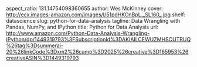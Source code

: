 aspect_ratio: 131.14754098360655
author: Wes McKinney
cover: http://ecx.images-amazon.com/images/I/51pdHKOnBpL._SL160_.jpg
shelf: datascience
slug: python-for-data-analysis
tagline: Data Wrangling with Pandas, NumPy, and IPython
title: Python for Data Analysis
url: http://www.amazon.com/Python-Data-Analysis-Wrangling-IPython/dp/1449319793%3FSubscriptionId%3DAKIAILCEWUZMHSCUTRUQ%26tag%3Dsummerai-20%26linkCode%3Dxm2%26camp%3D2025%26creative%3D165953%26creativeASIN%3D1449319793
